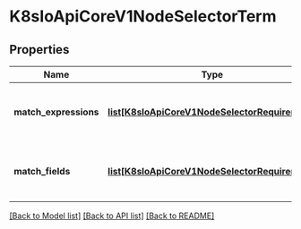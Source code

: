 # K8sIoApiCoreV1NodeSelectorTerm

## Properties
Name | Type | Description | Notes
------------ | ------------- | ------------- | -------------
**match_expressions** | [**list[K8sIoApiCoreV1NodeSelectorRequirement]**](K8sIoApiCoreV1NodeSelectorRequirement.md) | A list of node selector requirements by node&#39;s labels. | [optional] 
**match_fields** | [**list[K8sIoApiCoreV1NodeSelectorRequirement]**](K8sIoApiCoreV1NodeSelectorRequirement.md) | A list of node selector requirements by node&#39;s fields. | [optional] 

[[Back to Model list]](../README.md#documentation-for-models) [[Back to API list]](../README.md#documentation-for-api-endpoints) [[Back to README]](../README.md)



